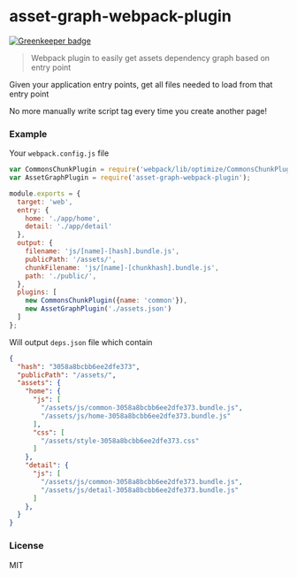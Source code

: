 # asset-graph-webpack-plugin

[![Greenkeeper badge](https://badges.greenkeeper.io/pveyes/asset-graph-webpack-plugin.svg)](https://greenkeeper.io/)

> Webpack plugin to easily get assets dependency graph based on entry point

Given your application entry points, get all files needed to load from that entry point

No more manually write script tag every time you create another page!

### Example

Your `webpack.config.js` file

```js
var CommonsChunkPlugin = require('webpack/lib/optimize/CommonsChunkPlugin');
var AssetGraphPlugin = require('asset-graph-webpack-plugin');

module.exports = {
  target: 'web',
  entry: {
    home: './app/home',
    detail: './app/detail'
  },
  output: {
    filename: 'js/[name]-[hash].bundle.js',
    publicPath: '/assets/',
    chunkFilename: 'js/[name]-[chunkhash].bundle.js',
    path: './public/',
  },
  plugins: [
    new CommonsChunkPlugin({name: 'common'}),
    new AssetGraphPlugin('./assets.json')
  ]
};
```

Will output `deps.json` file which contain

```json
{
  "hash": "3058a8bcbb6ee2dfe373",
  "publicPath": "/assets/",
  "assets": {
    "home": {
      "js": [
        "/assets/js/common-3058a8bcbb6ee2dfe373.bundle.js",
        "/assets/js/home-3058a8bcbb6ee2dfe373.bundle.js"
      ],
      "css": [
        "/assets/style-3058a8bcbb6ee2dfe373.css"
      ]
    },
    "detail": {
      "js": [
        "/assets/js/common-3058a8bcbb6ee2dfe373.bundle.js",
        "/assets/js/detail-3058a8bcbb6ee2dfe373.bundle.js"        
      ]
    },
  }
}
```

### License

MIT

